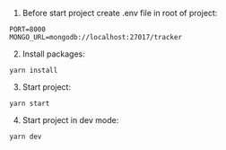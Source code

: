 1. Before start project create .env file in root of project:

```
PORT=8000
MONGO_URL=mongodb://localhost:27017/tracker
```

2. Install packages:
```
yarn install
```

3. Start project:

```
yarn start
```

4. Start project in dev mode:

```
yarn dev
```
